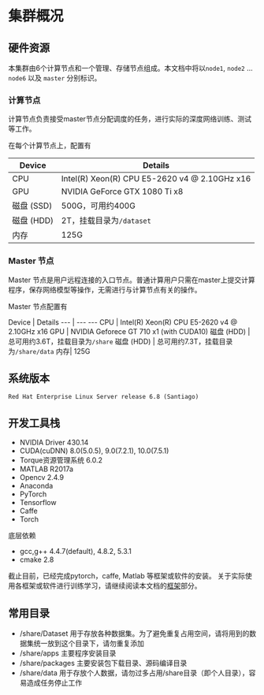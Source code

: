 # 集群概况

## 硬件资源
本集群由6个计算节点和一个管理、存储节点组成。本文档中将以`node1`, `node2` ... `node6` 以及 `master` 分别标识。

### 计算节点
计算节点负责接受master节点分配调度的任务，进行实际的深度网络训练、测试等工作。

在每个计算节点上，配置有

Device | Details
--- | ---
CPU | Intel(R) Xeon(R) CPU E5-2620 v4 @ 2.10GHz  x16
GPU | NVIDIA GeForce GTX 1080 Ti x8
磁盘 (SSD) | 500G，可用约400G
磁盘 (HDD) | 2T，挂载目录为`/dataset`
内存| 125G

### Master 节点
Master 节点是用户远程连接的入口节点。普通计算用户只需在master上提交计算程序，保存网络模型等操作，无需进行与计算节点有关的操作。

Master 节点配置有

Device | Details
--- | ---  ---
CPU | Intel(R) Xeon(R) CPU E5-2620 v4 @ 2.10GHz  x16
GPU | NVIDIA Geforece GT 710 x1 (with CUDA10)
磁盘 (HDD) | 总可用约3.6T，挂载目录为`/share`
磁盘 (HDD) | 总可用约7.3T，挂载目录为`/share/data`
内存| 125G


## 系统版本
`Red Hat Enterprise Linux Server release 6.8 (Santiago)`

## 开发工具栈

* NVIDIA Driver 430.14
* CUDA(cuDNN) 8.0(5.0.5), 9.0(7.2.1), 10.0(7.5.1)
* Torque资源管理系统 6.0.2
* MATLAB R2017a
* Opencv 2.4.9
* Anaconda
* PyTorch
* Tensorflow
* Caffe
* Torch

底层依赖

* gcc,g++ 4.4.7(default), 4.8.2, 5.3.1
* cmake 2.8

截止目前，已经完成pytorch，caffe, Matlab 等框架或软件的安装。
关于实际使用各框架或软件进行训练学习，请继续阅读本文档的[框架](framework/index.md)部分。

## 常用目录
* /share/Dataset 用于存放各种数据集。为了避免重复占用空间，请将用到的数据集统一放到这个目录下，请勿重复添加
* /share/apps 主要程序安装目录
* /share/packages 主要安装包下载目录、源码编译目录
* /share/data 用于存放个人数据，请勿过多占用/share目录（即个人目录），容易造成任务停止工作
